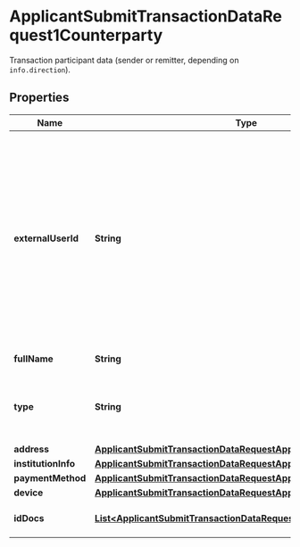 

# ApplicantSubmitTransactionDataRequest1Counterparty

Transaction participant data (sender or remitter, depending on `info.direction`).

## Properties

| Name | Type | Description | Notes |
|------------ | ------------- | ------------- | -------------|
|**externalUserId** | **String** | An external identifier of the transaction participant (applicant or counterparty). Each participant must have a unique identifier that must be reused during all subsequent transactions. Make sure to use the same &#x60;externalUserID&#x60; for the same counterparty or applicant. |  |
|**fullName** | **String** | Full name of the participant. |  |
|**type** | **String** | Participant entity type: &#x60;company&#x60; or &#x60;individual&#x60;. Set to &#x60;individual&#x60; by default. |  |
|**address** | [**ApplicantSubmitTransactionDataRequestApplicantAddress**](ApplicantSubmitTransactionDataRequestApplicantAddress.md) |  |  [optional] |
|**institutionInfo** | [**ApplicantSubmitTransactionDataRequestApplicantInstitutionInfo**](ApplicantSubmitTransactionDataRequestApplicantInstitutionInfo.md) |  |  [optional] |
|**paymentMethod** | [**ApplicantSubmitTransactionDataRequestApplicantPaymentMethod**](ApplicantSubmitTransactionDataRequestApplicantPaymentMethod.md) |  |  [optional] |
|**device** | [**ApplicantSubmitTransactionDataRequestApplicantDevice**](ApplicantSubmitTransactionDataRequestApplicantDevice.md) |  |  [optional] |
|**idDocs** | [**List&lt;ApplicantSubmitTransactionDataRequestApplicantIdDocsInner&gt;**](ApplicantSubmitTransactionDataRequestApplicantIdDocsInner.md) | Data about the user and their documents. |  [optional] |



